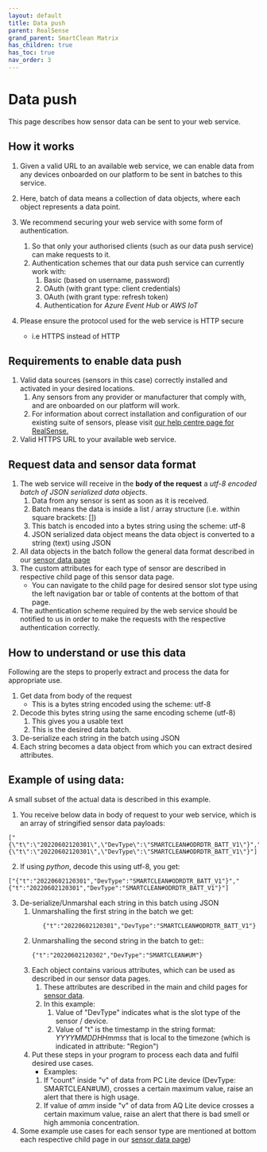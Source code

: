 ```yaml
---
layout: default
title: Data push
parent: RealSense
grand_parent: SmartClean Matrix
has_children: true
has_toc: true
nav_order: 3
---
```


# Data push
This page describes how sensor data can be sent to your web service.

## How it works
1. Given a valid URL to an available web service, we can enable data from any devices onboarded on our platform 
to be sent in batches to this service.
   
2. Here, batch of data means a collection of data objects, where each object represents a data point.

3. We recommend securing your web service with some form of authentication.
   1. So that only your authorised clients (such as our data push service) can make requests to it.
   2. Authentication schemes that our data push service can currently work with:
      1. Basic (based on username, password)
      2. OAuth (with grant type: client credentials)
      3. OAuth (with grant type: refresh token)
      4. Authentication for _Azure Event Hub_ or _AWS IoT_ 
   
4. Please ensure the protocol used for the web service is HTTP secure 
   - i.e HTTPS instead of HTTP


## Requirements to enable data push
1. Valid data sources (sensors in this case) correctly installed and activated in your desired locations.
   1. Any sensors from any provider or manufacturer that comply with, and are onboarded on our platform will work.
   2. For information about correct installation and configuration of our existing suite of sensors, please visit 
   [our help centre page for RealSense.](https://help.smartclean.io/support/solutions/84000146848)
2. Valid HTTPS URL to your available web service.


## Request data and sensor data format
1. The web service will receive in the **body of the request** a _utf-8 encoded batch of JSON serialized data objects_.
   1. Data from any sensor is sent as soon as it is received.
   2. Batch means the data is inside a list / array structure (i.e. within square brackets: [])
   3. This batch is encoded into a bytes string using the scheme: utf-8 
   4. JSON serialized data object means the data object is converted to a string (text) using JSON
2. All data objects in the batch follow the general data format described in our 
[sensor data page](https://www.docs.smartclean.io/realsense_sensor_data.html#general-data-format)
3. The custom attributes for each type of sensor are described in respective child page of this sensor data page.
   - You can navigate to the child page for desired sensor slot type using the left navigation bar or 
table of contents at the bottom of that page.
4. The authentication scheme required by the web service should be notified to us in order to make the requests
with the respective authentication correctly.

## How to understand or use this data
Following are the steps to properly extract and process the data for appropriate use.
1. Get data from body of the request
   - This is a bytes string encoded using the scheme: utf-8
2. Decode this bytes string using the same encoding scheme (utf-8)
   1. This gives you a usable text
   2. This is the desired data batch.
3. De-serialize each string in the batch using JSON
4. Each string becomes a data object from which you can extract desired attributes.

## Example of using data:
A small subset of the actual data is described in this example.

1. You receive below data in body of request to your web service, which is an array of stringified sensor data payloads:

```
["{\"t\":\"20220602120301\",\"DevType\":\"SMARTCLEAN#ODRDTR_BATT_V1\"}","{\"t\":\"20220602120301\",\"DevType\":\"SMARTCLEAN#ODRDTR_BATT_V1\"}"]
```

2. If using *python*, decode this using utf-8, you get:

```
["{"t":"20220602120301","DevType":"SMARTCLEAN#ODRDTR_BATT_V1"}","{"t":"20220602120301","DevType":"SMARTCLEAN#ODRDTR_BATT_V1"}"]
```

3. De-serialize/Unmarshal each string in this batch using JSON
    1. Unmarshalling the first string in the batch we get:
       ```
          {"t":"20220602120301","DevType":"SMARTCLEAN#ODRDTR_BATT_V1"}
       ```
   2. Unmarshalling the second string in the batch to get::
       ```
       {"t":"20220602120302","DevType":"SMARTCLEAN#UM"}
       ```
   3. Each object contains various attributes, which can be used as described in our sensor data pages.
      1. These attributes are described in the main and child pages for 
      [sensor data](https://www.docs.smartclean.io/realsense_sensor_data.html).
      2. In this example:
         1. Value of "DevType" indicates what is the slot type of the sensor / device.
         2. Value of "t" is the timestamp in the string format: *YYYYMMDDHHmmss* that is local to the timezone
       (which is indicated in attribute: "Region")
   4. Put these steps in your program to process each data and fulfil desired use cases. 
      - Examples:
      1. If "count" inside "v" of data from PC Lite device (DevType: SMARTCLEAN#UM), 
      crosses a certain maximum value, raise an alert that there is high usage.
      2. If value of *amm* inside "v" of data from AQ Lite device crosses a certain maximum value, 
      raise an alert that there is bad smell or high ammonia concentration.
4. Some example use cases for each sensor type are mentioned at bottom each respective child page in
our [sensor data page](https://www.docs.smartclean.io/realsense_sensor_data.html#custom-data-format))
